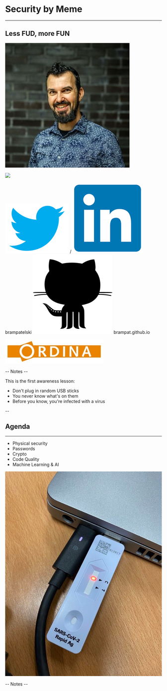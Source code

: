 
<!-- .slide: data-background="#FFFFFF" style="text-align: left; vertical-align: middle; color:white" color="#FFFFFF" -->
# Security by Meme<!-- .element style="color: #DB8831;" -->
<hr />

## Less FUD, more FUN<!-- .element style="color: #DB8831;" -->

![](./pics/brpa.jpg)<!-- .element style="position: fixed; top: 300px; left: 60px; height: 200px;"  -->

![](pics/meme/pizza_baby.gif)<!-- .element style="vertical-align: middle; background:none; border:none; box-shadow:none; position: fixed; bottom: 80px; right: 20px; width: 440px" -->

<span>![](pics/twitter.png)<!-- .element style="vertical-align: middle; background:none; border:none; box-shadow:none; width: 30px;" --> / ![](pics/intro/linkedin.png)<!-- .element style="vertical-align: middle; background:none; border:none; box-shadow:none; width: 30px;" --> brampatelski</span><!-- .element style="position: fixed; bottom: 105px; left: 20px; color: #333333;" -->
<span>![](./pics/github.png)<!-- .element style="vertical-align: middle; background:none; border:none; box-shadow:none; width: 30px;" --> brampat.github.io</span><!-- .element style="position: fixed; bottom: 60px; left: 20px; color: #333333;" -->


![](./pics/ordina.jpeg)<!-- .element style="background:none; border:none; box-shadow:none; position: fixed; bottom: 10px; right: 20px; width: 150px;" -->

-- Notes --

This is the first awareness lesson:
* Don't plug in random USB sticks
* You never know what's on them
* Before you know, you're infected with a virus


--

## Agenda
<hr />

* Physical security
* Passwords
* Crypto
* Code Quality
* Machine Learning & AI

![](pics/meme/covid_usb.jpg)<!-- .element style="vertical-align: middle; background:none; border:none; box-shadow:none; position: fixed; bottom: 80px; right: 20px; width: 340px" -->


-- Notes --


